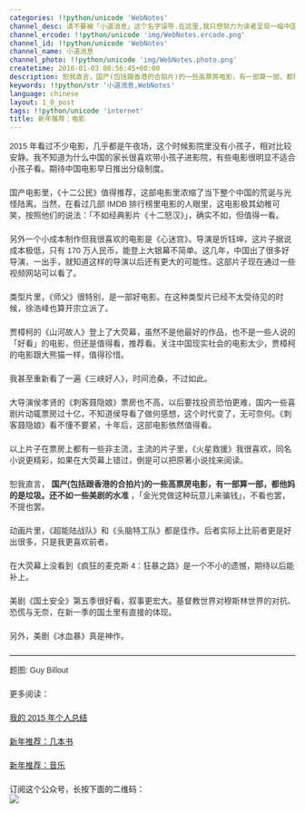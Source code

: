 ```yaml
---
categories: !!python/unicode 'WebNotes'
channel_desc: 请不要被「小道消息」这个名字误导.在这里,我只想努力为读者呈现一幅中国互联网的清明上河图.
channel_ercode: !!python/unicode 'img/WebNotes.ercode.png'
channel_id: !!python/unicode 'WebNotes'
channel_name: 小道消息
channel_photo: !!python/unicode 'img/WebNotes.photo.png'
createtime: 2016-01-03 08:56:45+00:00
description: 恕我直言，国产(包括跟香港的合拍片)的一些高票房电影，有一部算一部，都他妈的是垃圾。
keywords: !!python/str '小道消息,WebNotes'
language: chinese
layout: 1_0_post
tags: !!python/unicode 'internet'
title: 新年推荐：电影
---
```

<div class="rich_media_content" id="js_content">
<p style="font-family: Avenir, sans-serif; border: 0px; margin-top: 2px; margin-bottom: 22px; outline: 0px; color: rgb(51, 51, 51); white-space: normal;">
         2015 年看过不少电影，几乎都是午夜场，这个时候影院里没有小孩子，相对比较安静。我不知道为什么中国的家长很喜欢带小孩子进影院，有些电影很明显不适合小孩子看。期待中国电影早日推出分级制度。
        </p>
<p style="font-family: Avenir, sans-serif; border: 0px; margin-top: 2px; margin-bottom: 22px; outline: 0px; color: rgb(51, 51, 51); white-space: normal;">
         国产电影里，《十二公民》值得推荐，这部电影里浓缩了当下整个中国的荒诞与光怪陆离。当然，在看过几部 IMDB 排行榜里电影的人眼里，这电影极其幼稚可笑，按照他们的说法：「不如经典影片《十二怒汉》」，确实不如，但值得一看。
        </p>
<p style="font-family: Avenir, sans-serif; border: 0px; margin-top: 2px; margin-bottom: 22px; outline: 0px; color: rgb(51, 51, 51); white-space: normal;">
         另外一个小成本制作但我很喜欢的电影是《心迷宫》。导演是忻钰坤，这片子据说成本极低，只有 170 万人民币，能登上大银幕不简单。这几年，中国出了很多好导演，一出手，就知道这样的导演以后还有更大的可能性。这部片子现在通过一些视频网站可以看了。
        </p>
<p style="font-family: Avenir, sans-serif; border: 0px; margin-top: 2px; margin-bottom: 22px; outline: 0px; color: rgb(51, 51, 51); white-space: normal;">
         类型片里，《师父》很特别，是一部好电影。在这种类型片已经不太受待见的时候，徐浩峰也算开宗立派了。
        </p>
<p style="font-family: Avenir, sans-serif; border: 0px; margin-top: 2px; margin-bottom: 22px; outline: 0px; color: rgb(51, 51, 51); white-space: normal;">
         贾樟柯的《山河故人》登上了大荧幕，虽然不是他最好的作品，也不是一些人说的「好看」的电影，但还是值得看，推荐看。关注中国现实社会的电影太少，贾樟柯的电影跟大熊猫一样，值得珍惜。
        </p>
<p style="font-family: Avenir, sans-serif; border: 0px; margin-top: 2px; margin-bottom: 22px; outline: 0px; color: rgb(51, 51, 51); white-space: normal;">
         我甚至重新看了一遍《三峡好人》，时间沧桑，不过如此。
        </p>
<p style="font-family: Avenir, sans-serif; border: 0px; margin-top: 2px; margin-bottom: 22px; outline: 0px; color: rgb(51, 51, 51); white-space: normal;">
         大导演侯孝贤的《刺客聂隐娘》票房也不高，以后要找投资恐怕更难，国内一些喜剧片动辄票房过十亿，不知道侯导看了做何感想，这个时代变了，无可奈何。《刺客聂隐娘》看不懂不要紧，十年后，这部电影依然值得看。
        </p>
<p style="font-family: Avenir, sans-serif; border: 0px; margin-top: 2px; margin-bottom: 22px; outline: 0px; color: rgb(51, 51, 51); white-space: normal;">
         以上片子在票房上都有一些非主流，主流的片子里，《火星救援》我很喜欢，同名小说更精彩，如果在大荧幕上错过，倒是可以把原著小说找来阅读。
        </p>
<p style="font-family: Avenir, sans-serif; border: 0px; margin-top: 2px; margin-bottom: 22px; outline: 0px; color: rgb(51, 51, 51); white-space: normal;">
         恕我直言，
         <strong>
          国产(包括跟香港的合拍片)的一些高票房电影，有一部算一部，都他妈的是垃圾。还不如一些美剧的水准
         </strong>
         ，「金光党做这种玩意儿来骗钱」，不看也罢，不提也罢。
        </p>
<p style="font-family: Avenir, sans-serif; border: 0px; margin-top: 2px; margin-bottom: 22px; outline: 0px; color: rgb(51, 51, 51); white-space: normal;">
         动画片里，《超能陆战队》和《头脑特工队》都是佳作。后者实际上比前者更是好出很多，只是我更喜欢前者。
        </p>
<p style="font-family: Avenir, sans-serif; border: 0px; margin-top: 2px; margin-bottom: 22px; outline: 0px; color: rgb(51, 51, 51); white-space: normal;">
         在大荧幕上没看到《疯狂的麦克斯 4：狂暴之路》是一个不小的遗憾，期待以后能补上。
        </p>
<p style="font-family: Avenir, sans-serif; border: 0px; margin-top: 2px; margin-bottom: 22px; outline: 0px; color: rgb(51, 51, 51); white-space: normal;">
         美剧《国土安全》第五季很好看，叙事更宏大。基督教世界对穆斯林世界的对抗、恐慌与无奈，在新一季的国土里有直接的体现。
        </p>
<p style="font-family: Avenir, sans-serif; border: 0px; margin-top: 2px; margin-bottom: 22px; outline: 0px; color: rgb(51, 51, 51); white-space: normal;">
         另外，美剧《冰血暴》真是神作。
        </p>
<hr style="font-family: Avenir, sans-serif; border-right-width: 0px; border-bottom-width: 0px; border-left-width: 0px; border-top-style: solid; border-top-color: rgb(234, 234, 234); height: 1px; margin-top: 1em; margin-bottom: 1em; color: rgb(51, 51, 51); white-space: normal;"/>
<p style="font-family: Avenir, sans-serif; border: 0px; margin-top: 2px; margin-bottom: 22px; outline: 0px; color: rgb(51, 51, 51); white-space: normal;">
         题图: Guy Billout
        </p>
<p style="font-family: Avenir, sans-serif; border: 0px; margin-top: 2px; margin-bottom: 22px; outline: 0px; color: rgb(51, 51, 51); white-space: normal;">
         更多阅读：
        </p>
<p style="font-family: Avenir, sans-serif; border: 0px; margin-top: 2px; margin-bottom: 22px; outline: 0px; color: rgb(51, 51, 51); white-space: normal;">
<a data_ue_src="http://mp.weixin.qq.com/s?__biz=MjM5ODIyMTE0MA==&amp;mid=401755960&amp;idx=1&amp;sn=2a7ed91361df5c08dcd2a976fa67b6f3&amp;scene=21#wechat_redirect" href="http://mp.weixin.qq.com/s?__biz=MjM5ODIyMTE0MA==&amp;mid=401755960&amp;idx=1&amp;sn=2a7ed91361df5c08dcd2a976fa67b6f3&amp;scene=21#wechat_redirect" target="_blank">
          我的 2015 年个人总结
         </a>
<br/>
</p>
<p style="font-family: Avenir, sans-serif; border: 0px; margin-top: 2px; margin-bottom: 22px; outline: 0px; color: rgb(51, 51, 51); white-space: normal;">
<a data_ue_src="http://mp.weixin.qq.com/s?__biz=MjM5ODIyMTE0MA==&amp;mid=401781645&amp;idx=1&amp;sn=276497c83900f10fca4fd5c56cdee67c&amp;scene=21#wechat_redirect" href="http://mp.weixin.qq.com/s?__biz=MjM5ODIyMTE0MA==&amp;mid=401781645&amp;idx=1&amp;sn=276497c83900f10fca4fd5c56cdee67c&amp;scene=21#wechat_redirect" target="_blank">
          新年推荐：几本书
         </a>
<br/>
</p>
<p style="font-family: Avenir, sans-serif; border: 0px; margin-top: 2px; margin-bottom: 22px; outline: 0px; color: rgb(51, 51, 51); white-space: normal;">
<a data_ue_src="http://mp.weixin.qq.com/s?__biz=MjM5ODIyMTE0MA==&amp;mid=401793783&amp;idx=1&amp;sn=1cf956bbfa9f6848c5a718bf5176bcbc&amp;scene=21#wechat_redirect" href="http://mp.weixin.qq.com/s?__biz=MjM5ODIyMTE0MA==&amp;mid=401793783&amp;idx=1&amp;sn=1cf956bbfa9f6848c5a718bf5176bcbc&amp;scene=21#wechat_redirect" target="_blank">
          新年推荐：音乐
         </a>
<br/>
</p>
<p>
         订阅这个公众号，长按下面的二维码：
         <br/>
<img data-ratio="1" data-s="300,640" data-src="" data-type="jpeg" data-w="430" src="{{ '/img/ow5rEn8QGlEL46kJgQzicrPNevGzU1xtwemTnia7UhMxuoKveFeBIHkbibOSropq3Lb4f0wu9nlWjYYCXqHf8HFlg.jpeg' | prepend: site.img | replace: '//','/' }}"/>
<br/>
</p>
</div>